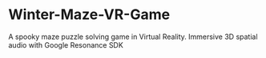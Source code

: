 # Winter-Maze-VR-Game
A spooky maze puzzle solving game in Virtual Reality. Immersive 3D spatial audio with Google Resonance SDK
